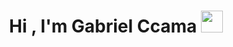 <h1 align="center">Hi , I'm Gabriel Ccama <img src="https://media.giphy.com/media/hvRJCLFzcasrR4ia7z/giphy.gif" width="35"></h1>

